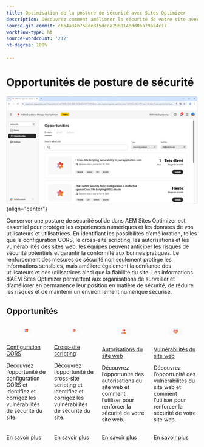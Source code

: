 ```yaml
---
title: Optimisation de la posture de sécurité avec Sites Optimizer
description: Découvrez comment améliorer la sécurité de votre site avec Sites Optimizer.
source-git-commit: cb64a34b758de8f5dcea298014ddd0ba79a24c17
workflow-type: ht
source-wordcount: '212'
ht-degree: 100%

---
```



# Opportunités de posture de sécurité

![Opportunités de posture de sécurité](./assets/security-posture/hero.png){align="center"}

Conserver une posture de sécurité solide dans AEM Sites Optimizer est essentiel pour protéger les expériences numériques et les données de vos utilisateurs et utilisatrices. En identifiant les possibilités d’amélioration, telles que la configuration CORS, le cross-site scripting, les autorisations et les vulnérabilités des sites web, les équipes peuvent anticiper les risques de sécurité potentiels et garantir la conformité aux bonnes pratiques. Le renforcement des mesures de sécurité non seulement protège les informations sensibles, mais améliore également la confiance des utilisateurs et des utilisatrices ainsi que la fiabilité du site. Les informations d’AEM Sites Optimizer permettent aux organisations de surveiller et d’améliorer en permanence leur position en matière de sécurité, de réduire les risques et de maintenir un environnement numérique sécurisé.

## Opportunités


<!-- CARDS

* ../documentation/opportunities/cors-configuration.md
  {title=CORS configuration}
  {image=../assets/common/card-code.png}
* ../documentation/opportunities/cross-site-scripting.md
  {title=Cross-site scripting}
  {image=../assets/common/card-gear.png}
* ../documentation/opportunities/website-permissions.md  
  {title=Website permissions}
  {image=../assets/common/card-people.png}
* ../documentation/opportunities//website-vulnerabilities.md
  {title=Website vulnerabilities}
  {image=../assets/common/card-puzzle.png}

-->
<!-- START CARDS HTML - DO NOT MODIFY BY HAND -->
<div class="columns">
    <div class="column is-half-tablet is-half-desktop is-one-third-widescreen" aria-label="CORS configuration">
        <div class="card" style="height: 100%; display: flex; flex-direction: column; height: 100%;">
            <div class="card-image">
                <figure class="image x-is-16by9">
                    <a href="../documentation/opportunities/cors-configuration.md" title="Configuration CORS" target="_blank" rel="referrer">
                        <img class="is-bordered-r-small" src="../assets/common/card-code.png" alt="Configuration CORS"
                             style="width: 100%; aspect-ratio: 16 / 9; object-fit: cover; overflow: hidden; display: block; margin: auto;">
                    </a>
                </figure>
            </div>
            <div class="card-content is-padded-small" style="display: flex; flex-direction: column; flex-grow: 1; justify-content: space-between;">
                <div class="top-card-content">
                    <p class="headline is-size-6 has-text-weight-bold">
                        <a href="../documentation/opportunities/cors-configuration.md" target="_blank" rel="referrer" title="Configuration CORS">Configuration CORS</a>
                    </p>
                    <p class="is-size-6">Découvrez l’opportunité de configuration CORS et identifiez et corrigez les vulnérabilités de sécurité du site.</p>
                </div>
                <a href="../documentation/opportunities/cors-configuration.md" target="_blank" rel="referrer" class="spectrum-Button spectrum-Button--outline spectrum-Button--primary spectrum-Button--sizeM" style="align-self: flex-start; margin-top: 1rem;">
<span class="spectrum-Button-label has-no-wrap has-text-weight-bold">En savoir plus</span>
</a>
            </div>
        </div>
    </div>
    <div class="column is-half-tablet is-half-desktop is-one-third-widescreen" aria-label="Cross-site scripting">
        <div class="card" style="height: 100%; display: flex; flex-direction: column; height: 100%;">
            <div class="card-image">
                <figure class="image x-is-16by9">
                    <a href="../documentation/opportunities/cross-site-scripting.md" title="Cross-site scripting" target="_blank" rel="referrer">
                        <img class="is-bordered-r-small" src="../assets/common/card-gear.png" alt="Cross-site scripting"
                             style="width: 100%; aspect-ratio: 16 / 9; object-fit: cover; overflow: hidden; display: block; margin: auto;">
                    </a>
                </figure>
            </div>
            <div class="card-content is-padded-small" style="display: flex; flex-direction: column; flex-grow: 1; justify-content: space-between;">
                <div class="top-card-content">
                    <p class="headline is-size-6 has-text-weight-bold">
                        <a href="../documentation/opportunities/cross-site-scripting.md" target="_blank" rel="referrer" title="Cross-site scripting">Cross-site scripting</a>
                    </p>
                    <p class="is-size-6">Découvrez l’opportunité de cross-site scripting et identifiez et corrigez les vulnérabilités de sécurité du site.</p>
                </div>
                <a href="../documentation/opportunities/cross-site-scripting.md" target="_blank" rel="referrer" class="spectrum-Button spectrum-Button--outline spectrum-Button--primary spectrum-Button--sizeM" style="align-self: flex-start; margin-top: 1rem;">
<span class="spectrum-Button-label has-no-wrap has-text-weight-bold">En savoir plus</span>
</a>
            </div>
        </div>
    </div>
    <div class="column is-half-tablet is-half-desktop is-one-third-widescreen" aria-label="Website permissions">
        <div class="card" style="height: 100%; display: flex; flex-direction: column; height: 100%;">
            <div class="card-image">
                <figure class="image x-is-16by9">
                    <a href="../documentation/opportunities/website-permissions.md" title="Autorisations du site web" target="_blank" rel="referrer">
                        <img class="is-bordered-r-small" src="../assets/common/card-people.png" alt="Autorisations du site web"
                             style="width: 100%; aspect-ratio: 16 / 9; object-fit: cover; overflow: hidden; display: block; margin: auto;">
                    </a>
                </figure>
            </div>
            <div class="card-content is-padded-small" style="display: flex; flex-direction: column; flex-grow: 1; justify-content: space-between;">
                <div class="top-card-content">
                    <p class="headline is-size-6 has-text-weight-bold">
                        <a href="../documentation/opportunities/website-permissions.md" target="_blank" rel="referrer" title="Autorisations du site web">Autorisations du site web</a>
                    </p>
                    <p class="is-size-6">Découvrez l’opportunité des autorisations du site web et comment l’utiliser pour renforcer la sécurité de votre site web.</p>
                </div>
                <a href="../documentation/opportunities/website-permissions.md" target="_blank" rel="referrer" class="spectrum-Button spectrum-Button--outline spectrum-Button--primary spectrum-Button--sizeM" style="align-self: flex-start; margin-top: 1rem;">
<span class="spectrum-Button-label has-no-wrap has-text-weight-bold">En savoir plus</span>
</a>
            </div>
        </div>
    </div>
    <div class="column is-half-tablet is-half-desktop is-one-third-widescreen" aria-label="Website vulnerabilities">
        <div class="card" style="height: 100%; display: flex; flex-direction: column; height: 100%;">
            <div class="card-image">
                <figure class="image x-is-16by9">
                    <a href="../documentation/opportunities//website-vulnerabilities.md" title="Vulnérabilités du site web" target="_blank" rel="referrer">
                        <img class="is-bordered-r-small" src="../assets/common/card-puzzle.png" alt="Vulnérabilités du site web"
                             style="width: 100%; aspect-ratio: 16 / 9; object-fit: cover; overflow: hidden; display: block; margin: auto;">
                    </a>
                </figure>
            </div>
            <div class="card-content is-padded-small" style="display: flex; flex-direction: column; flex-grow: 1; justify-content: space-between;">
                <div class="top-card-content">
                    <p class="headline is-size-6 has-text-weight-bold">
                        <a href="../documentation/opportunities//website-vulnerabilities.md" target="_blank" rel="referrer" title="Vulnérabilités du site web">Vulnérabilités du site web</a>
                    </p>
                    <p class="is-size-6">Découvrez l’opportunité des vulnérabilités du site web et comment l’utiliser pour renforcer la sécurité de votre site web.</p>
                </div>
                <a href="../documentation/opportunities//website-vulnerabilities.md" target="_blank" rel="referrer" class="spectrum-Button spectrum-Button--outline spectrum-Button--primary spectrum-Button--sizeM" style="align-self: flex-start; margin-top: 1rem;">
<span class="spectrum-Button-label has-no-wrap has-text-weight-bold">En savoir plus</span>
</a>
            </div>
        </div>
    </div>
</div>
<!-- END CARDS HTML - DO NOT MODIFY BY HAND -->


